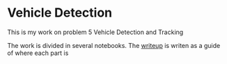 # Vehicle Detection
This is my work on problem 5 Vehicle Detection and Tracking

The work is divided in several notebooks. The [writeup](writeup.md) is writen as a guide of where each part is
